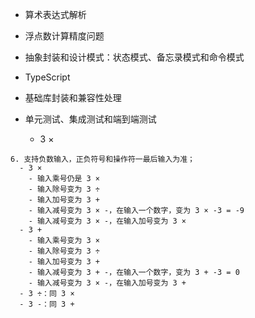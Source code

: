 - 算术表达式解析
- 浮点数计算精度问题
- 抽象封装和设计模式：状态模式、备忘录模式和命令模式
- TypeScript
- 基础库封装和兼容性处理
- 单元测试、集成测试和端到端测试


  - 3 ×

```
6. 支持负数输入，正负符号和操作符一最后输入为准；
  - 3 ×
    - 输入乘号仍是 3 ×
    - 输入除号变为 3 ÷
    - 输入加号变为 3 +
    - 输入减号变为 3 × -，在输入一个数字，变为 3 × -3 = -9
    - 输入减号变为 3 × -，在输入加号变为 3 ×
  - 3 +
    - 输入乘号变为 3 ×
    - 输入除号变为 3 ÷
    - 输入加号变为 3 +
    - 输入减号变为 3 + -，在输入一个数字，变为 3 + -3 = 0
    - 输入减号变为 3 × -，在输入加号变为 3 +
  - 3 ÷：同 3 ×
  - 3 -：同 3 +
```
